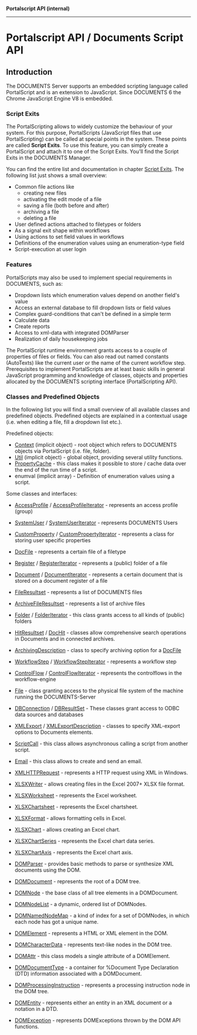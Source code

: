 **Portalscript API (internal)**

***

# Portalscript API / Documents Script API

## Introduction

The DOCUMENTS Server supports an embedded scripting language called PortalScript and is an extension to JavaScript.
Since DOCUMENTS 6 the Chrome JavaScript Engine V8 is embedded.

### Script Exits

The PortalScripting allows to widely customize the behaviour of your system.
For this purpose, PortalScripts (JavaScript files that use PortalScripting) can be
called at special points in the system. These points are called <b>Script Exits</b>.
To use this feature, you can simply create a PortalScript and attach it to one
of the Script Exits. You'll find the Script Exits in the DOCUMENTS Manager.

You can find the entire list and documentation in chapter <a href="scriptexits.md">Script Exits</a>.
The following list just shows a small overview:

* Common file actions like
  * creating new files
  * activating the edit mode of a file
  * saving a file (both before and after)
  * archiving a file
  * deleting a file
* User defined actions attached to filetypes or folders
* As a signal exit shape within workflows
* Using actions to set field values in workflows
* Definitions of the enumeration values using an enumeration-type field
* Script-execution at user login

### Features

PortalScripts may also be used to implement special requirements in DOCUMENTS, such as:
* Dropdown lists which enumeration values depend on another field's value
* Access an external database to fill dropdown lists or field values
* Complex guard-conditions that can't be defined in a simple term
* Calculate data
* Create reports
* Access to xml-data with integrated DOMParser
* Realization of daily housekeeping jobs


The PortalScript runtime environment grants access to a couple of properties of files or fields.
You can also read out named constants (AutoTexts) like the current user or the name of the current workflow step.
Prerequisites to implement PortalScripts are at least basic skills in general JavaScript programming and knowledge of 
classes, objects and properties allocated by the DOCUMENTS scripting interface (PortalScripting API).

### Classes and Predefined Objects

In the following list you will find a small overview of all available classes and predefined objects.
Predefined objects are explained in a contextual usage (i.e. when editing a file, fill a dropdown list etc.).

Predefined objects:
* [Context](modules/context.md) (implicit object) - root object which refers to DOCUMENTS objects via PortalScript (i.e. file, folder).
* [Util](modules/util.md) (implicit object) - global object, providing several utility functions.
* [PropertyCache](interfaces/propertycache.md) - this class makes it possible to store / cache data over the end of the run time of a script.
* enumval (implicit array) - Definition of enumeration values using a script.

Some classes and interfaces:
* [AccessProfile](classes/AccessProfile.md) / [AccessProfileIterator](interfaces/AccessProfileIterator.md) - represents an access profile (group)
* [SystemUser](interfaces/SystemUser.md) / [SystemUserIterator](interfaces/SystemUserIterator.md) - represents DOCUMENTS Users
* [CustomProperty](interfaces/CustomProperty.md) / [CustomPropertyIterator](interfaces/CustomPropertyIterator.md) - represents a class for storing user specific properties

* [DocFile](interfaces/DocFile.md) - represents a certain file of a filetype
* [Register](interfaces/Register.md) / [RegisterIterator](interfaces/RegisterIterator.md) - represents a (public) folder of a file
* [Document](interfaces/Document.md) / [DocumentIterator](interfaces/DocumentIterator.md) - represents a certain document that is stored on a document register of a file
* [FileResultset](classes/FileResultset.md) - represents a list of DOCUMENTS files
* [ArchiveFileResultset](classes/ArchiveFileResultset.md) - represents a list of archive files
* [Folder](interfaces/Folder.md) / [FolderIterator](interfaces/FolderIterator.md) - this class grants access to all kinds of (public) folders
* [HitResultset](classes/HitResultset.md) / [DocHit](interfaces/DocHit.md) - classes allow comprehensive search operations in Documents and in connected archives.
* [ArchivingDescription](classes/ArchivingDescription.md) - class to specify archiving option for a [DocFile](interfaces/DocFile.md)

* [WorkflowStep](interfaces/WorkflowStep.md) / [WorkflowStepIterator](interfaces/WorkflowStepIterator.md) - represents a workflow step
* [ControlFlow](interfaces/ControlFlow.md) / [ControlFlowIterator](interfaces/ControlFlowIterator.md) - represents the controlflows in the workflow-engine

* [File](classes/File.md) - class granting access to the physical file system of the machine running the DOCUMENTS-Server
* [DBConnection](classes/DBConnection.md) / [DBResultSet](interfaces/DBResultSet.md) - These classes grant access to ODBC data sources and databases
* [XMLExport](classes/XMLExport.md) / [XMLExportDescription](classes/XMLExportDescription.md) - classes to specify XML-export options to Documents elements.
* [ScriptCall](classes/ScriptCall.md) - this class allows asynchronous calling a script from another script.
* [Email](classes/Email.md) - this class allows to create and send an email.
* [XMLHTTPRequest](classes/XMLHTTPRequest.md) - represents a HTTP request using XML in Windows.

* [XLSXWriter](classes/XLSXWriter.md) - allows creating files in the Excel 2007+ XLSX file format.
* [XLSXWorksheet](interfaces/XLSXWorksheet.md) - represents the Excel worksheet.
* [XLSXChartsheet](interfaces/XLSXChartsheet.md) - represents the Excel chartsheet.
* [XLSXFormat](interfaces/XLSXFormat.md) - allows formatting cells in Excel.
* [XLSXChart](interfaces/XLSXChart.md) - allows creating an Excel chart.
* [XLSXChartSeries](interfaces/XLSXChartSeries.md) - represents the Excel chart data series.
* [XLSXChartAxis](interfaces/XLSXChartAxis.md) - represents the Excel chart axis.

* [DOMParser](classes/DOMParser.md) - provides basic methods to parse or synthesize XML documents using the DOM.
* [DOMDocument](classes/DOMDocument.md) - represents the root of a DOM tree.
* [DOMNode](interfaces/DOMNode.md) - the base class of all tree elements in a DOMDocument.
* [DOMNodeList](interfaces/DOMNodeList.md) - a dynamic, ordered list of DOMNodes.
* [DOMNamedNodeMap](interfaces/DOMNamedNodeMap.md) - a kind of index for a set of DOMNodes, in which each node has got a unique name.
* [DOMElement](interfaces/DOMElement.md) - represents a HTML or XML element in the DOM.
* [DOMCharacterData](interfaces/DOMCharacterData.md) - represents text-like nodes in the DOM tree.
* [DOMAttr](interfaces/DOMAttr.md) - this class models a single attribute of a DOMElement.
* [DOMDocumentType](classes/DOMDocumentType.md) - a container for %Document Type Declaration (DTD) information associated with a DOMDocument.
* [DOMProcessingInstruction](interfaces/DOMProcessingInstruction.md) - represents a processing instruction node in the DOM tree.
* [DOMEntity](interfaces/DOMEntity.md) - represents either an entity in an XML document or a notation in a DTD.
* [DOMException](interfaces/DOMException.md) - represents DOMExceptions thrown by the DOM API functions.

